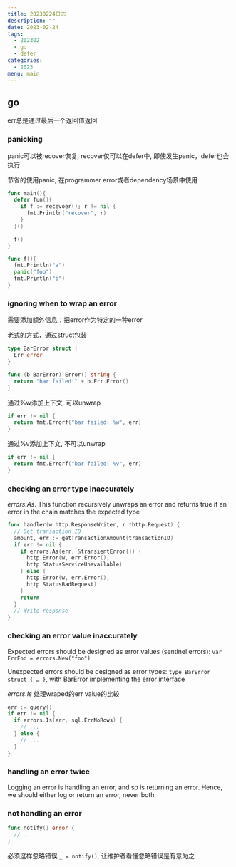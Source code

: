```yaml
---
title: 20230224日志
description: ""
date: 2023-02-24
tags:
  - 202302
  - go
  - defer
categories:
  - 2023
menu: main
---
```


## go

err总是通过最后一个返回值返回

### panicking

panic可以被recover恢复, recover仅可以在defer中, 即使发生panic，defer也会执行

节省的使用panic, 在programmer error或者dependency场景中使用

```go
func main(){
  defer fun(){
    if f := recevoer(); r != nil {
      fmt.Println("recover", r)
    }
  }()

  f()
}

func f(){
  fmt.Println("a")
  panic("foo")
  fmt.Println("b")
}
```

### ignoring when to wrap an error

需要添加额外信息；把error作为特定的一种error

老式的方式，通过struct包装

```go
type BarError struct {
  Err error
}

func (b BarError) Error() string {
  return "bar failed:" + b.Err.Error()
}
```

通过%w添加上下文, 可以unwrap

```go
if err != nil {
  return fmt.Errorf("bar failed: %w", err)
}
```

通过%v添加上下文, 不可以unwrap

```go
if err != nil {
  return fmt.Errorf("bar failed: %v", err)
}
```

### checking an error type inaccurately

*errors.As*. This function recursively unwraps an error and returns true if an error in the chain matches the expected type

```go
func handler(w http.ResponseWriter, r *http.Request) {
  // Get transaction ID
  amount, err := getTransactionAmount(transactionID)
  if err != nil {
    if errors.As(err, &transientError{}) {
      http.Error(w, err.Error(),
      http.StatusServiceUnavailable)
    } else {
      http.Error(w, err.Error(),
      http.StatusBadRequest)
    }
    return
  }
  // Write response
}
```

### checking an error value inaccurately

Expected errors should be designed as error values (sentinel errors): `var ErrFoo = errors.New("foo")`

Unexpected errors should be designed as error types: `type BarError struct { … }`, with BarError implementing the error interface

*errors.Is* 处理wraped的err value的比较

```go
err := query()
if err != nil {
  if errors.Is(err, sql.ErrNoRows) {
    // ...
  } else {
    // ...
  }
}
```

### handling an error twice

Logging an error is handling an error, and so is returning an error.
Hence, we should either log or return an error, never both

### not handling an error

```go
func notify() error {
  // ...
}
```

必须这样忽略错误 `_ = notify()`, 让维护者看懂忽略错误是有意为之

